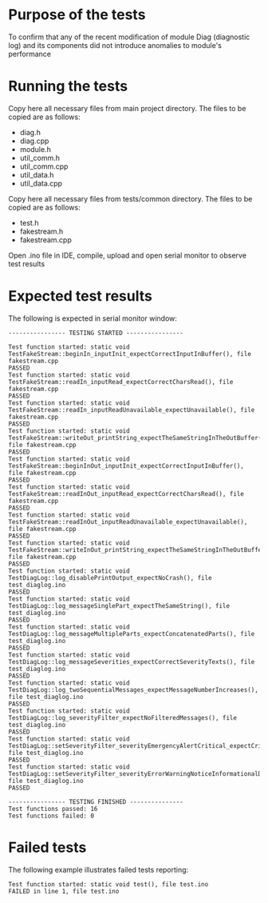 # Purpose of the tests

To confirm that any of the recent modification of module Diag (diagnostic log) and its components did not introduce anomalies to module's performance

# Running the tests

Copy here all necessary files from main project directory. The files to be copied are as follows:

* diag.h
* diag.cpp
* module.h
* util_comm.h
* util_comm.cpp
* util_data.h
* util_data.cpp

Copy here all necessary files from tests/common directory. The files to be copied are as follows:

* test.h
* fakestream.h
* fakestream.cpp


Open .ino file in IDE, compile, upload and open serial monitor to observe test results

# Expected test results

The following is expected in serial monitor window:

    ---------------- TESTING STARTED ----------------
    
    Test function started: static void TestFakeStream::beginIn_inputInit_expectCorrectInputInBuffer(), file fakestream.cpp
    PASSED
    Test function started: static void TestFakeStream::readIn_inputRead_expectCorrectCharsRead(), file fakestream.cpp
    PASSED
    Test function started: static void TestFakeStream::readIn_inputReadUnavailable_expectUnavailable(), file fakestream.cpp
    PASSED
    Test function started: static void TestFakeStream::writeOut_printString_expectTheSameStringInTheOutBuffer(), file fakestream.cpp
    PASSED
    Test function started: static void TestFakeStream::beginInOut_inputInit_expectCorrectInputInBuffer(), file fakestream.cpp
    PASSED
    Test function started: static void TestFakeStream::readInOut_inputRead_expectCorrectCharsRead(), file fakestream.cpp
    PASSED
    Test function started: static void TestFakeStream::readInOut_inputReadUnavailable_expectUnavailable(), file fakestream.cpp
    PASSED
    Test function started: static void TestFakeStream::writeInOut_printString_expectTheSameStringInTheOutBuffer(), file fakestream.cpp
    PASSED
    Test function started: static void TestDiagLog::log_disablePrintOutput_expectNoCrash(), file test_diaglog.ino
    PASSED
    Test function started: static void TestDiagLog::log_messageSinglePart_expectTheSameString(), file test_diaglog.ino
    PASSED
    Test function started: static void TestDiagLog::log_messageMultipleParts_expectConcatenatedParts(), file test_diaglog.ino
    PASSED
    Test function started: static void TestDiagLog::log_messageSeverities_expectCorrectSeverityTexts(), file test_diaglog.ino
    PASSED
    Test function started: static void TestDiagLog::log_twoSequentialMessages_expectMessageNumberIncreases(), file test_diaglog.ino
    PASSED
    Test function started: static void TestDiagLog::log_severityFilter_expectNoFilteredMessages(), file test_diaglog.ino
    PASSED
    Test function started: static void TestDiagLog::setSeverityFilter_severityEmergencyAlertCritical_expectCritical(), file test_diaglog.ino
    PASSED
    Test function started: static void TestDiagLog::setSeverityFilter_severityErrorWarningNoticeInformationalDebug_expectSameSeverity(), file test_diaglog.ino
    PASSED
    
    ---------------- TESTING FINISHED ---------------
    Test functions passed: 16
    Test functions failed: 0 

# Failed tests

The following example illustrates failed tests reporting:

    Test function started: static void test(), file test.ino
    FAILED in line 1, file test.ino
